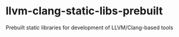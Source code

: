# llvm-clang-static-libs-prebuilt
Prebuilt static libraries for development of LLVM/Clang-based tools
